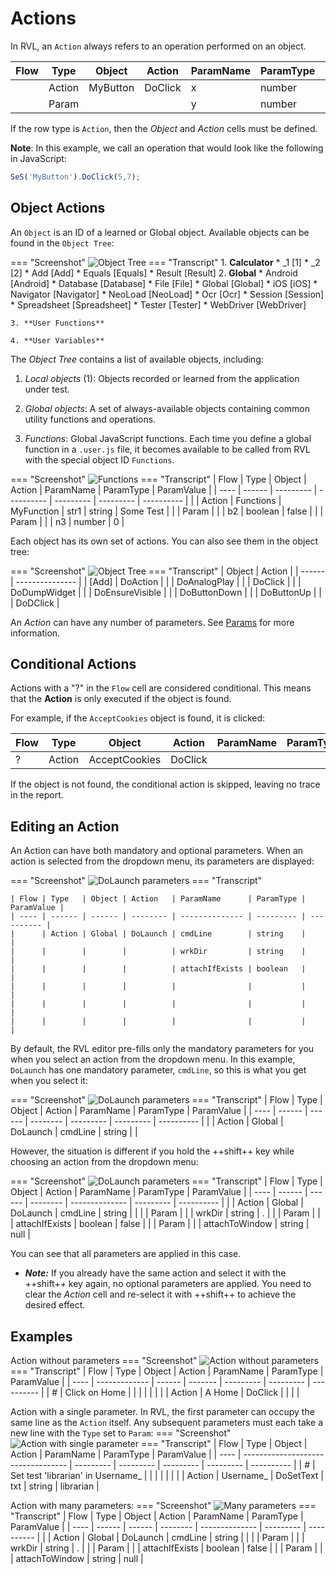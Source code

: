 # Actions

In RVL, an `Action` always refers to an operation performed on an object.

| Flow | Type   | Object   | Action  | ParamName | ParamType | ParamValue |
| ---- | ------ | -------- | ------- | --------- | --------- | ---------- |
|      | Action | MyButton | DoClick | x         | number    | 5          |
|      | Param  |          |         | y         | number    | 7          |

If the row type is `Action`, then the *Object* and *Action* cells must be defined.

**Note**: In this example, we call an operation that would look like the following in JavaScript:

```javascript
SeS('MyButton').DoClick(5,7);
```

## Object Actions

An `Object` is an ID of a learned or Global object. Available objects can be found in the `Object Tree`:

=== "Screenshot"
    ![Object Tree](./img/Actions_ObjectTree.png)
=== "Transcript"
    1. **Calculator**
         * \_1 [1]
         * \_2 [2]
         * Add [Add]
         * Equals [Equals]
         * Result [Result]
    2. **Global**
         * Android [Android]
         * Database [Database]
         * File [File]
         * Global [Global]
         * iOS [iOS]
         * Navigator [Navigator]
         * NeoLoad [NeoLoad]
         * Ocr [Ocr]
         * Session [Session]
         * Spreadsheet [Spreadsheet]
         * Tester [Tester]
         * WebDriver [WebDriver]
    
    3. **User Functions**
    
    4. **User Variables**

The *Object Tree* contains a list of available objects, including:

1. *Local objects* (1): Objects recorded or learned from the application under test.

2. *Global objects*: A set of always-available objects containing common utility functions and operations.

3. *Functions*: Global JavaScript functions. Each time you define a global function in a `.user.js` file, it becomes available to be called from RVL with the special object ID `Functions`.

=== "Screenshot"
    ![Functions](./img/Actions_Functions.png)
=== "Transcript"
    | Flow | Type   | Object    | Action     | ParamName | ParamType | ParamValue |
    | ---- | ------ | --------- | ---------- | --------- | --------- | ---------- |
    |      | Action | Functions | MyFunction | str1      | string    | Some Test  |
    |      | Param  |           |            | b2        | boolean   | false      |
    |      | Param  |           |            | n3        | number    | 0          |

Each object has its own set of actions. You can also see them in the object tree:

=== "Screenshot"
    ![Object Tree](./img/Actions_ObjectTree_Actions.png)
=== "Transcript"
    | Object | Action          |
    | ------ | --------------- |
    | [Add]  | DoAction        |
    |        | DoAnalogPlay    |
    |        | DoClick         |
    |        | DoDumpWidget    |
    |        | DoEnsureVisible |
    |        | DoButtonDown    |
    |        | DoButtonUp      |
    |        | DoDClick        |

An *Action* can have any number of parameters. See [Params](Params.md) for more information.

## Conditional Actions

Actions with a "?" in the `Flow` cell are considered conditional. This means that the **Action** is only executed if the object is found.

For example, if the `AcceptCookies` object is found, it is clicked:

| Flow | Type   | Object        | Action  | ParamName | ParamType | ParamValue |
| ---- | ------ | ------------- | ------- | --------- | --------- | ---------- |
| ?    | Action | AcceptCookies | DoClick |           |           |            |

If the object is not found, the conditional action is skipped, leaving no trace in the report.

## Editing an Action

An Action can have both mandatory and optional parameters. When an action is selected from the dropdown menu, its parameters are displayed:

=== "Screenshot"
    ![DoLaunch parameters](./img/Actions_ActionParams.png)
=== "Transcript"
    
    | Flow | Type   | Object | Action   | ParamName      | ParamType | ParamValue |
    | ---- | ------ | ------ | -------- | -------------- | --------- | ---------- |
    |      | Action | Global | DoLaunch | cmdLine        | string    |            |
    |      |        |        |          | wrkDir         | string    |            |
    |      |        |        |          | attachIfExists | boolean   |            |
    |      |        |        |          |                |           |            |
    |      |        |        |          |                |           |            |
    |      |        |        |          |                |           |            |
    

By default, the RVL editor pre-fills only the mandatory parameters for you when you select an action from the dropdown menu. In this example, `DoLaunch` has one mandatory parameter, `cmdLine`, so this is what you get when you select it:

=== "Screenshot"
    ![DoLaunch parameters](./img/Actions_ActionParams_Mandatory.png)
=== "Transcript"
    | Flow | Type   | Object | Action   | ParamName | ParamType | ParamValue |
    | ---- | ------ | ------ | -------- | --------- | --------- | ---------- |
    |      | Action | Global | DoLaunch | cmdLine   | string    |            |
    

However, the situation is different if you hold the ++shift++ key while choosing an action from the dropdown menu:

=== "Screenshot"
    ![DoLaunch parameters](./img/Actions_ActionParams_Optional.png)
=== "Transcript"
    | Flow | Type   | Object | Action   | ParamName      | ParamType | ParamValue |
    | ---- | ------ | ------ | -------- | -------------- | --------- | ---------- |
    |      | Action | Global | DoLaunch | cmdLine        | string    |            |
    |      | Param  |        |          | wrkDir         | string    | .          |
    |      | Param  |        |          | attachIfExists | boolean   | false      |
    |      | Param  |        |          | attachToWindow | string    | null       |

You can see that all parameters are applied in this case.

- ***Note:*** If you already have the same action and select it with the ++shift++ key again, no optional parameters are applied. You need to clear the *Action* cell and re-select it with ++shift++ to achieve the desired effect.

## Examples

Action without parameters
=== "Screenshot"
    ![Action without parameters](./img/Actions_ActionParams_NoParams.png)
=== "Transcript"
    | Flow | Type          | Object | Action  | ParamName | ParamType | ParamValue |
    | ---- | ------------- | ------ | ------- | --------- | --------- | ---------- |
    | #    | Click on Home |        |         |           |           |            |
    |      | Action        | A Home | DoClick |           |           |            |
    

Action with a single parameter. In RVL, the first parameter can occupy the same line as the `Action` itself. Any subsequent parameters must each take a new line with the `Type` set to `Param`:
=== "Screenshot"
    ![Action with single parameter](./img/Actions_ActionParams_SingleParam.png)
=== "Transcript"
    | Flow | Type                               | Object    | Action    | ParamName | ParamType | ParamValue |
    | ---- | ---------------------------------- | --------- | --------- | --------- | --------- | ---------- |
    | #    | Set test 'librarian' in  Username_ |           |           |           |           |            |
    |      | Action                             | Username_ | DoSetText | txt       | string    | librarian  |
    

Action with many parameters:
=== "Screenshot"
    ![Many parameters](./img/Actions_ActionParams_Optional.png)
=== "Transcript"
    | Flow | Type   | Object | Action   | ParamName      | ParamType | ParamValue |
    | ---- | ------ | ------ | -------- | -------------- | --------- | ---------- |
    |      | Action | Global | DoLaunch | cmdLine        | string    |            |
    |      | Param  |        |          | wrkDir         | string    | .          |
    |      | Param  |        |          | attachIfExists | boolean   | false      |
    |      | Param  |        |          | attachToWindow | string    | null       |